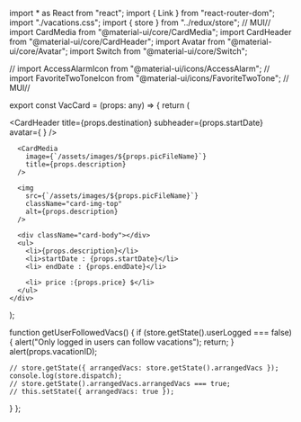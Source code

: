 import * as React from "react";
import { Link } from "react-router-dom";
import "./vacations.css";
import { store } from "../redux/store";
// MUI//
import CardMedia from "@material-ui/core/CardMedia";
import CardHeader from "@material-ui/core/CardHeader";
import Avatar from "@material-ui/core/Avatar";
import Switch from "@material-ui/core/Switch";

// import AccessAlarmIcon from "@material-ui/icons/AccessAlarm";
// import FavoriteTwoToneIcon from "@material-ui/icons/FavoriteTwoTone";
// MUI//

export const VacCard = (props: any) => {
  return (
    <div className="" key={props.vacationID}>
      <CardHeader
        title={props.destination}
        subheader={props.startDate}
        avatar={
          <Avatar aria-label="vacation" className="">
            <Switch
              onChange={getUserFollowedVacs}
              value={props.vacationID}
            ></Switch>
          </Avatar>
        }
      />

      <CardMedia
        image={`/assets/images/${props.picFileName}`}
        title={props.description}
      />

      <img
        src={`/assets/images/${props.picFileName}`}
        className="card-img-top"
        alt={props.description}
      />

      <div className="card-body"></div>
      <ul>
        <li>{props.description}</li>
        <li>startDate : {props.startDate}</li>
        <li> endDate : {props.endDate}</li>

        <li> price :{props.price} $</li>
      </ul>
    </div>
  );

  function getUserFollowedVacs() {
    if (store.getState().userLogged === false) {
      alert("Only logged in users can follow vacations");
      return;
    }
    alert(props.vacationID);

    // store.getState({ arrangedVacs: store.getState().arrangedVacs });
    console.log(store.dispatch);
    // store.getState().arrangedVacs.arrangedVacs === true;
    // this.setState({ arrangedVacs: true });
  }
};
